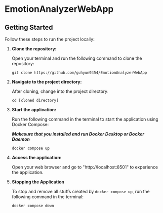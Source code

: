 # EmotionAnalyzerWebApp
 
## Getting Started

Follow these steps to run the project locally:

1. **Clone the repository:**

   Open your terminal and run the following command to clone the repository:
   ```Shell
   git clone https://github.com/guhyun9454/EmotionAnalyzerWebApp
   ```

2. **Navigate to the project directory:**

   After cloning, change into the project directory:
   
   ```Shell
   cd [cloned directory]
   ```

3. **Start the application:**

   Run the following command in the terminal to start the application using Docker Compose:

   ***Makesure that you installed and run Docker Desktop or Docker Daemon***
   ```Shell
   docker compose up
   ```

4. **Access the application:**

   Open your web browser and go to "http://localhost:8501" to experience the application.

5. **Stopping the Application**

   To stop and remove all stuffs created by `docker compose up`, run the following command in the terminal:
   ```Shell
   docker compose down  
   ```